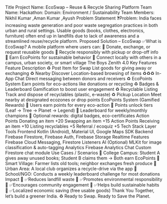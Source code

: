 Title
Project Name: EcoSwap – Reuse & Recycle Sharing Platform
Team Name:
Hackathon:
Domain: Environment / Sustainability
Team Members: Nikhil Kumar ,Aman Kumar ,Ayush
Problem Statement
❓Problem:
India faces increasing waste generation and poor waste segregation practices
in both urban and rural settings. Usable goods (books, clothes, electronics,
furniture) often end up in landfills due to lack of awareness and a streamlined
reuse/recycle platform.
Proposed Solution – EcoSwap
✅What is EcoSwap?
A mobile platform where users can:
 Donate, exchange, or request reusable goods
 Recycle responsibly with pickup or drop-off info
 Earn EcoPoints for sustainable behavior
 Connect locally with others in a campus, urban society, or smart village
The Boys
Zenith 4.0
Key Features
Feature Description
♻️ Post Item for Swap List goods for giving away or
exchanging
♻️ Nearby Discover Location-based browsing of
items
♻️♻️♻️ In-App Chat Direct messaging between
donors and receivers
♻️ EcoPoints System Earn points for eco-actions like
donations or recycling
♻️ Badges & Leaderboard Gamification to boost user
engagement
♻️ Recyclable Listing Track and dispose of
recyclables (plastic, e-waste)
♻️ Pickup Location Meet nearby at designated ecozones or drop points
EcoPoints System (Gamified Rewards)
 Users earn points for every eco-action
 Points unlock tiers (Leaf → Tree → Planet → Legend)
 Leaderboard for weekly/monthly champions
 Optional rewards: digital badges, eco-certificates
Action Points
Donating an
item +20
Swapping an
item +15
Action Points
Receiving an
item +10
Listing
recyclables +5
Referral / ecoquiz +5
Tech Stack
Layer Tools
Frontend Kotlin (Android), Material UI, Google
Maps SDK
Backend Firebase Firestore, Firebase Auth,
Firebase Storage
Realtime
Features
Firebase Cloud Messaging, Firestore
Listeners
AI (Optional) MLKit for image classification &
auto-tagging
Analytics Firebase Analytics
Chat Custom Firestore chat module
Use Cases / Scenarios
 College Campus: Student A gives away unused books; Student B
claims them → Both earn EcoPoints
 Smart Village: Farmer lists old tools; neighbor exchanges fresh
produce
 Urban Area: A local club organizes a recycle-drive via the app
 School/NGO: Conducts a weekly leaderboard challenge for most
donations
Impact
 ✅Reduces landfill waste
 ✅Promotes environmental responsibility
 ✅Encourages community engagement
 ✅Helps build sustainable habits
 ✅Localized economic saving (free usable goods)
 Thank You
 Together, let’s build a greener India. ♻️
 Ready to Swap. Ready to Save the Planet.
